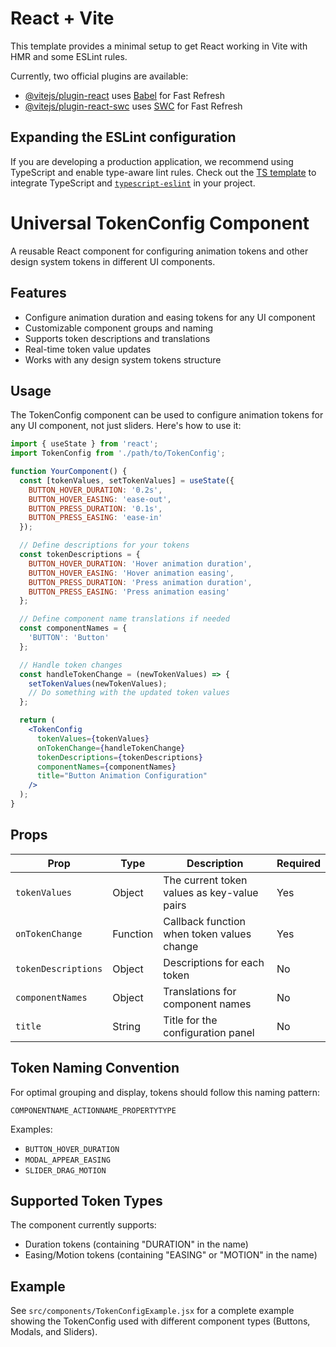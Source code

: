 # React + Vite

This template provides a minimal setup to get React working in Vite with HMR and some ESLint rules.

Currently, two official plugins are available:

- [@vitejs/plugin-react](https://github.com/vitejs/vite-plugin-react/blob/main/packages/plugin-react/README.md) uses [Babel](https://babeljs.io/) for Fast Refresh
- [@vitejs/plugin-react-swc](https://github.com/vitejs/vite-plugin-react-swc) uses [SWC](https://swc.rs/) for Fast Refresh

## Expanding the ESLint configuration

If you are developing a production application, we recommend using TypeScript and enable type-aware lint rules. Check out the [TS template](https://github.com/vitejs/vite/tree/main/packages/create-vite/template-react-ts) to integrate TypeScript and [`typescript-eslint`](https://typescript-eslint.io) in your project.

# Universal TokenConfig Component

A reusable React component for configuring animation tokens and other design system tokens in different UI components.

## Features

- Configure animation duration and easing tokens for any UI component
- Customizable component groups and naming
- Supports token descriptions and translations
- Real-time token value updates
- Works with any design system tokens structure

## Usage

The TokenConfig component can be used to configure animation tokens for any UI component, not just sliders. Here's how to use it:

```jsx
import { useState } from 'react';
import TokenConfig from './path/to/TokenConfig';

function YourComponent() {
  const [tokenValues, setTokenValues] = useState({
    BUTTON_HOVER_DURATION: '0.2s',
    BUTTON_HOVER_EASING: 'ease-out',
    BUTTON_PRESS_DURATION: '0.1s',
    BUTTON_PRESS_EASING: 'ease-in'
  });

  // Define descriptions for your tokens
  const tokenDescriptions = {
    BUTTON_HOVER_DURATION: 'Hover animation duration',
    BUTTON_HOVER_EASING: 'Hover animation easing',
    BUTTON_PRESS_DURATION: 'Press animation duration',
    BUTTON_PRESS_EASING: 'Press animation easing'
  };

  // Define component name translations if needed
  const componentNames = {
    'BUTTON': 'Button'
  };

  // Handle token changes
  const handleTokenChange = (newTokenValues) => {
    setTokenValues(newTokenValues);
    // Do something with the updated token values
  };

  return (
    <TokenConfig
      tokenValues={tokenValues}
      onTokenChange={handleTokenChange}
      tokenDescriptions={tokenDescriptions}
      componentNames={componentNames}
      title="Button Animation Configuration"
    />
  );
}
```

## Props

| Prop | Type | Description | Required |
|------|------|-------------|----------|
| `tokenValues` | Object | The current token values as key-value pairs | Yes |
| `onTokenChange` | Function | Callback function when token values change | Yes |
| `tokenDescriptions` | Object | Descriptions for each token | No |
| `componentNames` | Object | Translations for component names | No |
| `title` | String | Title for the configuration panel | No |

## Token Naming Convention

For optimal grouping and display, tokens should follow this naming pattern:

```
COMPONENTNAME_ACTIONNAME_PROPERTYTYPE
```

Examples:
- `BUTTON_HOVER_DURATION`
- `MODAL_APPEAR_EASING`
- `SLIDER_DRAG_MOTION`

## Supported Token Types

The component currently supports:
- Duration tokens (containing "DURATION" in the name)
- Easing/Motion tokens (containing "EASING" or "MOTION" in the name)

## Example

See `src/components/TokenConfigExample.jsx` for a complete example showing the TokenConfig used with different component types (Buttons, Modals, and Sliders).
